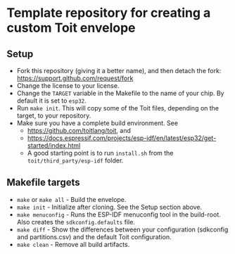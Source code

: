 # Template repository for creating a custom Toit envelope

## Setup

* Fork this repository (giving it a better name), and then detach the fork: https://support.github.com/request/fork
* Change the license to your license.
* Change the `TARGET` variable in the Makefile to the name of your chip. By default it is set to `esp32`.
* Run `make init`. This will copy some of the Toit files, depending on the target, to your repository.
* Make sure you have a complete build environment. See
  - https://github.com/toitlang/toit, and
  - https://docs.espressif.com/projects/esp-idf/en/latest/esp32/get-started/index.html
  - A good starting point is to run `install.sh` from the `toit/third_party/esp-idf` folder.


## Makefile targets

- `make` or `make all` - Build the envelope.
- `make init` - Initialize after cloning. See the Setup section above.
- `make menuconfig` - Runs the ESP-IDF menuconfig tool in the build-root. Also creates the `sdkconfig.defaults` file.
- `make diff` - Show the differences between your configuration (sdkconfig and partitions.csv) and the default Toit configuration.
- `make clean` - Remove all build artifacts.
